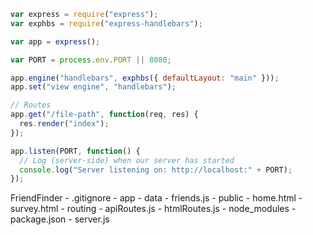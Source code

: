 <!-- TITLE: node.js Server With Express -->


```javascript
var express = require("express");
var exphbs = require("express-handlebars");

var app = express();

var PORT = process.env.PORT || 8080;

app.engine("handlebars", exphbs({ defaultLayout: "main" }));
app.set("view engine", "handlebars");

// Routes
app.get("/file-path", function(req, res) {
  res.render("index");
});

app.listen(PORT, function() {
  // Log (server-side) when our server has started
  console.log("Server listening on: http://localhost:" + PORT);
});
```

 FriendFinder
    - .gitignore
    - app
      - data
        - friends.js
      - public
        - home.html
        - survey.html
      - routing
        - apiRoutes.js
        - htmlRoutes.js
    - node_modules
    - package.json
    - server.js

